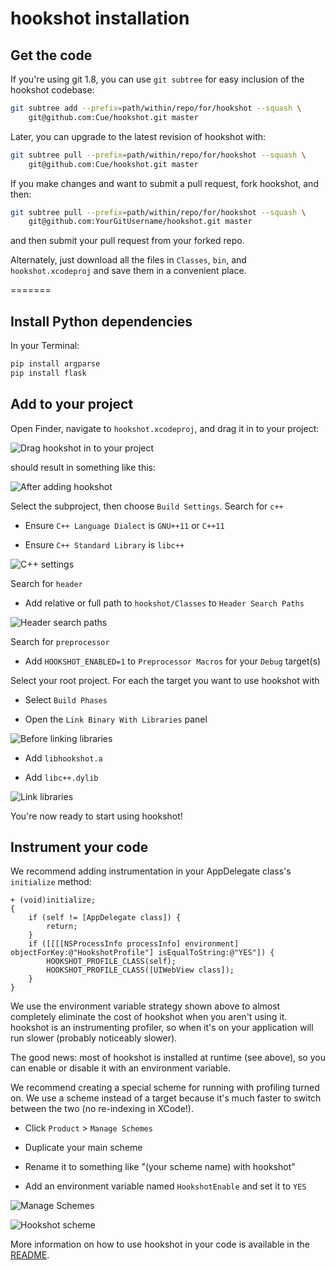 # hookshot installation


## Get the code

If you're using git 1.8, you can use `git subtree` for easy inclusion of the hookshot codebase:

~~~~~~~~~~~~.bash
git subtree add --prefix=path/within/repo/for/hookshot --squash \
    git@github.com:Cue/hookshot.git master
~~~~~~~~~~~~

Later, you can upgrade to the latest revision of hookshot with:

~~~~~~~~~~~~.bash
git subtree pull --prefix=path/within/repo/for/hookshot --squash \
    git@github.com:Cue/hookshot.git master
~~~~~~~~~~~~

If you make changes and want to submit a pull request, fork hookshot, and then:

~~~~~~~~~~~~.bash
git subtree pull --prefix=path/within/repo/for/hookshot --squash \
    git@github.com:YourGitUsername/hookshot.git master
~~~~~~~~~~~~

and then submit your pull request from your forked repo.

Alternately, just download all the files in `Classes`, `bin`, and `hookshot.xcodeproj` and save them in a convenient place.

=======

## Install Python dependencies

In your Terminal:

~~~~~~~~~~~~~~~~~~~.bash
pip install argparse
pip install flask
~~~~~~~~~~~~~~~~~~~


## Add to your project

Open Finder, navigate to `hookshot.xcodeproj`, and drag it in to your project:

![Drag hookshot in to your project](https://raw.github.com/Cue/hookshot/master/Documentation/Images/DragSubproject.png)

should result in something like this:

![After adding hookshot](https://raw.github.com/Cue/hookshot/master/Documentation/Images/AfterDragSubproject.png)

Select the subproject, then choose `Build Settings`.  Search for `c++`

* Ensure `C++ Language Dialect` is `GNU++11` or `C++11`

* Ensure `C++ Standard Library` is `libc++`

![C++ settings](https://raw.github.com/Cue/hookshot/master/Documentation/Images/CPlusPlusSettings.png)

Search for `header`

* Add relative or full path to `hookshot/Classes` to `Header Search Paths`

![Header search paths](https://raw.github.com/Cue/hookshot/master/Documentation/Images/HeaderSearchPaths.png)

Search for `preprocessor`

* Add `HOOKSHOT_ENABLED=1` to `Preprocessor Macros` for your `Debug` target(s)

Select your root project.  For each the target you want to use hookshot with

* Select `Build Phases`

* Open the `Link Binary With Libraries` panel

![Before linking libraries](https://raw.github.com/Cue/hookshot/master/Documentation/Images/BeforeLinkLibraries.png)

* Add `libhookshot.a`

* Add `libc++.dylib`

![Link libraries](https://raw.github.com/Cue/hookshot/master/Documentation/Images/LinkLibraries.png)

You're now ready to start using hookshot!


## Instrument your code

We recommend adding instrumentation in your AppDelegate class's `initialize` method:

~~~~~~~~~~~~~~~~~~~~~~~~~.objc
+ (void)initialize;
{
    if (self != [AppDelegate class]) {
        return;
    }
    if ([[[[NSProcessInfo processInfo] environment] objectForKey:@"HookshotProfile"] isEqualToString:@"YES"]) {
        HOOKSHOT_PROFILE_CLASS(self);
        HOOKSHOT_PROFILE_CLASS([UIWebView class]);
    }
}
~~~~~~~~~~~~~~~~~~~~~~~~~

We use the environment variable strategy shown above to almost completely eliminate the cost of hookshot when you aren't using it.  hookshot is an instrumenting profiler, so when it's on your application will run slower (probably noticeably slower).

The good news: most of hookshot is installed at runtime (see above), so you can enable or disable it with an environment variable.

We recommend creating a special scheme for running with profiling turned on.  We use a scheme instead of a target because it's much faster to switch between the two (no re-indexing in XCode!).

* Click `Product` > `Manage Schemes`

* Duplicate your main scheme

* Rename it to something like "(your scheme name) with hookshot"

* Add an environment variable named `HookshotEnable` and set it to `YES`

![Manage Schemes](https://raw.github.com/Cue/hookshot/master/Documentation/Images/ManageSchemes.png)

![Hookshot scheme](https://raw.github.com/Cue/hookshot/master/Documentation/Images/HookshotScheme.png)

More information on how to use hookshot in your code is available in the [README](/Cue/hookshot/blob/master/README.md).
